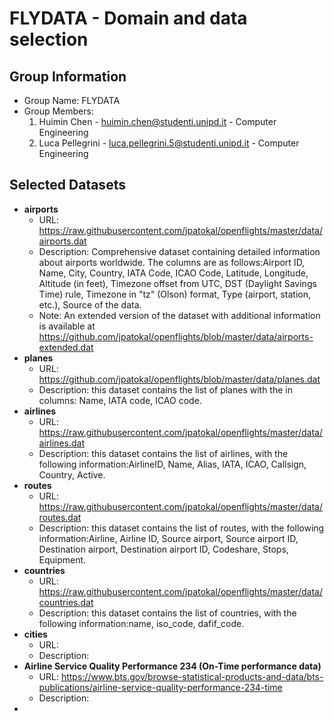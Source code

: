 # FLYDATA - Domain and data selection

## Group Information
- Group Name: FLYDATA
- Group Members:
  1. Huimin Chen - huimin.chen@studenti.unipd.it  - Computer Engineering
  2. Luca Pellegrini - luca.pellegrini.5@studenti.unipd.it - Computer Engineering

## Selected Datasets
   -  **airports**
        - URL: https://raw.githubusercontent.com/jpatokal/openflights/master/data/airports.dat
        - Description: Comprehensive dataset containing detailed information about airports worldwide. The columns are as follows:Airport ID, Name, City, Country, IATA Code, ICAO Code, Latitude, Longitude, Altitude (in feet), Timezone offset from UTC, DST (Daylight Savings Time) rule, Timezone in "tz" (Olson) format, Type (airport, station, etc.), Source of the data.
        - Note: An extended version of the dataset with additional information is available at https://github.com/jpatokal/openflights/blob/master/data/airports-extended.dat
   -  **planes**
        - URL: https://github.com/jpatokal/openflights/blob/master/data/planes.dat
        - Description: this dataset contains the list of planes with the in columns: Name, IATA code, ICAO code.
   - **airlines**
        - URL: https://raw.githubusercontent.com/jpatokal/openflights/master/data/airlines.dat
        - Description: this dataset contains the list of airlines, with the following information:AirlineID, Name, Alias, IATA, ICAO, Callsign, Country, Active.
   - **routes**
        - URL: https://raw.githubusercontent.com/jpatokal/openflights/master/data/routes.dat
        - Description: this dataset contains the list of routes, with the following information:Airline, Airline ID, Source airport, Source airport ID, Destination airport, Destination airport ID, Codeshare, Stops, Equipment.
   - **countries**
        - URL: https://raw.githubusercontent.com/jpatokal/openflights/master/data/countries.dat
        - Description: this dataset contains the list of countries, with the following information:name, iso_code, dafif_code.
   - **cities**
        - URL: 
        - Description: 
   - **Airline Service Quality Performance 234 (On-Time performance data)**
        - URL: https://www.bts.gov/browse-statistical-products-and-data/bts-publications/airline-service-quality-performance-234-time
        - Description: 
 - 

